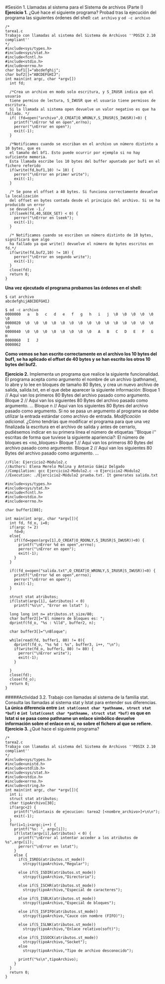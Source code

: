 #Sesión 1. Llamadas al sistema para el Sistema de archivos (Parte I)
**Ejercicio 1.** ¿Qué hace el siguiente programa? Probad tras la ejecución del programa las siguientes órdenes del shell: `cat archivo` y `od -c archivo`
~~~
/*
tarea1.c
Trabajo con llamadas al sistema del Sistema de Archivos ''POSIX 2.10 compliant''
*/
#include<sys/types.h>
#include<sys/stat.h>
#include<fcntl.h>
#include<stdio.h>
#include<errno.h>
char buf1[]="abcdefghij";
char buf2[]="ABCDEFGHIJ";
int main(int argc, char *argv[])
  int fd;

  /*Crea un archivo en modo solo escritura, y S_IRUSR indica que el usuario
  tiene permiso de lectura, S_IWUSR que el usuario tiene permisos de escritura.
  Si la llamada al sistema open devuelve un valor negativo es que ha fallado. */
  if( (fd=open("archivo",O_CREAT|O_WRONLY,S_IRUSR|S_IWUSR))<0) {  
    printf("\nError %d en open",errno);
    perror("\nError en open");
    exit(-1);
  }

  /*Notificamos cuando se escriban en el archivo un número distinto a 10 bytes, que es
  el tamaño del bf1. Esto puede ocurrir por ejemplo si no hay suficiente memoria.
  Esta llamada escribe los 10 bytes del buffer apuntado por buf1 en el fichero referido
  if(write(fd,buf1,10) != 10) {
    perror("\nError en primer write");
    exit(-1);
  }

  /* Se pone el offset a 40 bytes. Si funciona correctamente devuelve la localización
  del offset en bytes contada desde el principio del archivo. Si se ha producido un error
  se devuelve -1./
  if(lseek(fd,40,SEEK_SET) < 0) {
    perror("\nError en lseek");
    exit(-1);
  }

  /* Notificamos cuando se escriben un número distinto de 10 bytes, significará que algo
  ha fallado ya que write() devuelve el número de bytes escritos en fd.*/
  if(write(fd,buf2,10) != 10) {
    perror("\nError en segundo write");
    exit(-1);
  }
  close(fd);
  return 0;
}
~~~
**Una vez ejecutado el programa probamos las órdenes en el shell:**
~~~
$ cat archivo
abcdefghijABCDEFGHIJ

$ od -c archivo
0000000   a   b   c   d   e   f   g   h   i   j  \0  \0  \0  \0  \0  \0
0000020  \0  \0  \0  \0  \0  \0  \0  \0  \0  \0  \0  \0  \0  \0  \0  \0
0000040  \0  \0  \0  \0  \0  \0  \0  \0   A   B   C   D   E   F   G   H
0000060   I   J
0000062
~~~
**Como vemos se han escrito correctamente en el archivo los 10 bytes del buf1,
se ha aplicado el offset de 40 bytes y se han escrito los otros 10 bytes del buf2.**

**Ejercicio 2.** Implementa un programa que realice la siguiente funcionalidad. El programa acepta como argumento el nombre de un archivo (pathname), lo abre y lo lee en bloques de tamaño 80 Bytes, y crea un nuevo archivo de salida, salida.txt, en el que debe aparecer la siguiente información:
Bloque 1
// Aquí van los primeros 80 Bytes del archivo pasado como argumento.
Bloque 2
// Aquí van los siguientes 80 Bytes del archivo pasado como argumento.
...
Bloque n
// Aquí van los siguientes 80 Bytes del archivo pasado como argumento.
Si no se pasa un argumento al programa se debe utilizar la entrada estándar como archivo de entrada.
*Modificación adicional.* ¿Cómo tendrías que modificar el programa para que una vez finalizada la escritura en el archivo de salida y antes de cerrarlo, pudiésemos indicar en su primera línea el número de etiquetas ''Bloque i'' escritas de forma que tuviese la siguiente apariencia?:
El número de bloques es <no_bloques>
Bloque 1
// Aquí van los primeros 80 Bytes del archivo pasado como argumento.
Bloque 2
// Aquí van los siguientes 80 Bytes del archivo pasado como argumento.
...
~~~
//File: Ejercicio2-Módulo2.c
//Authors: Elena Merelo Molina y Antonio Gámiz Delgado
//Compilation: gcc Ejercicio2-Módulo2.c -o Ejercicio2-Módulo2
//Execution: ./Ejercicio2-Módulo2 prueba.txt. It generates salida.txt

#include<sys/types.h>
#include<sys/stat.h>
#include<fcntl.h>
#include<stdio.h>
#include<errno.h>

char buffer1[80];

int main(int argc, char *argv[]){
  int fd, fd_o, i=0;
  if(argc != 2)
    fd=0;
  else{
    if((fd=open(argv[1],O_CREAT|O_RDONLY,S_IRUSR|S_IWUSR))<0) {
      printf("\nError %d en open",errno);
      perror("\nError en open");
      exit(-1);
    }
  }

  if((fd_o=open("salida.txt",O_CREAT|O_WRONLY,S_IRUSR|S_IWUSR))<0) {
    printf("\nError %d en open",errno);
    perror("\nError en open");
    exit(-1);
  }

  struct stat atributos;
  if(lstat(argv[1], &atributos) < 0)
    printf("%s\n", "Error en lstat" );

  long long int n= atributos.st_size/80;
  char buffer2[]="El número de bloques es: ";
  dprintf(fd_o, "%s : %lld", buffer2, n);

  char buffer3[]="\nBloque";

  while(read(fd, buffer1, 80) != 0){
    dprintf(fd_o, "%s %d : %s", buffer3, i++, "\n");
    if(write(fd_o, buffer1, 80) != 80) {
      perror("\nError write");
      exit(-1);
    }

  }
  close(fd);
  close(fd_o);
  return 0;
}
~~~
#####Actividad 3.2. Trabajo con llamadas al sistema de la familia stat.
Consulta las llamadas al sistema stat y lstat para entender sus diferencias.
**La única diferencia entre  `int stat(const char *pathname, struct stat *buf)` e `int lstat(const char *pathname, struct stat *buf)` es que en lstat si se pasa como pathname un enlace simbólico devuelve información sobre el enlace en sí, no sobre el fichero al que se refiere.**
**Ejercicio 3.** ¿Qué hace el siguiente programa?
~~~
/*
tarea2.c
Trabajo con llamadas al sistema del Sistema de Archivos ''POSIX 2.10 compliant''
*/
#include<sys/types.h>
#include<unistd.h>
#include<stdlib.h>
#include<sys/stat.h>
#include<stdio.h>
#include<errno.h>
#include<string.h>
int main(int argc, char *argv[]){
  int i;
  struct stat atributos;
  char tipoArchivo[30];
  if(argc<2) {
    printf("\nSintaxis de ejecucion: tarea2 [<nombre_archivo>]+\n\n");
    exit(-1);
  }
  for(i=1;i<argc;i++) {
    printf("%s: ", argv[i]);
    if(lstat(argv[i],&atributos) < 0) {
      printf("\nError al intentar acceder a los atributos de %s",argv[i]);
      perror("\nError en lstat");
    }
    else {
      if(S_ISREG(atributos.st_mode))
        strcpy(tipoArchivo,"Regular");

      else if(S_ISDIR(atributos.st_mode))
        strcpy(tipoArchivo,"Directorio");

      else if(S_ISCHR(atributos.st_mode))
        strcpy(tipoArchivo,"Especial de caracteres");

      else if(S_ISBLK(atributos.st_mode))
        strcpy(tipoArchivo,"Especial de bloques");

      else if(S_ISFIFO(atributos.st_mode))
        strcpy(tipoArchivo,"Cauce con nombre (FIFO)");

      else if(S_ISLNK(atributos.st_mode))
        strcpy(tipoArchivo,"Enlace relativo(soft)");

      else if(S_ISSOCK(atributos.st_mode))
        strcpy(tipoArchivo,"Socket");
      else
        strcpy(tipoArchivo,"Tipo de archivo desconocido");

      printf("%s\n",tipoArchivo);
    }
  }
  return 0;
}
~~~






#
